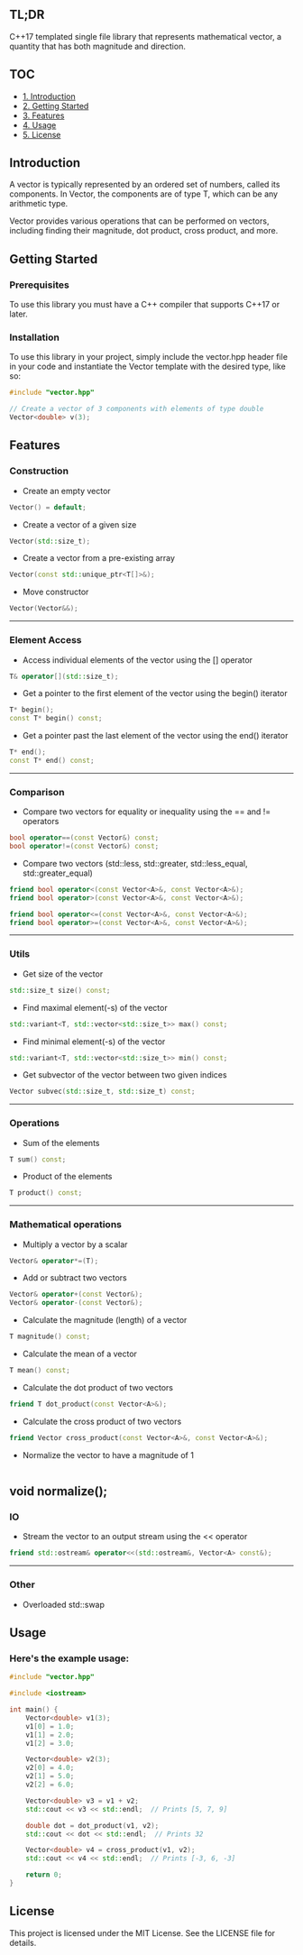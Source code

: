## TL;DR
C++17 templated single file library that represents mathematical vector, a quantity that has both magnitude and direction.




## TOC
- [1. Introduction](#introduction)
- [2. Getting Started](#installation)
- [3. Features](#features)
- [4. Usage](#usage)
- [5. License](#license)






## Introduction
A vector is typically represented by an ordered set of numbers, called its components. In Vector, the components are of type T, which can be any arithmetic type.

Vector provides various operations that can be performed on vectors, including finding their magnitude, dot product, cross product, and more.





## Getting Started

### Prerequisites
To use this library you must have a C++ compiler that supports C++17 or later.

### Installation
To use this library in your project, simply include the vector.hpp header file in your code and instantiate the Vector template with the desired type, like so:
```cpp
#include "vector.hpp"

// Create a vector of 3 components with elements of type double
Vector<double> v(3);
```






## Features

### Construction
- Create an empty vector
```cpp
Vector() = default;
```

- Create a vector of a given size
```cpp
Vector(std::size_t);
```

- Create a vector from a pre-existing array
```cpp
Vector(const std::unique_ptr<T[]>&);
```

- Move constructor
```cpp
Vector(Vector&&);
```

---

### Element Access
- Access individual elements of the vector using the [] operator
```cpp
T& operator[](std::size_t);
```

- Get a pointer to the first element of the vector using the begin() iterator
```cpp
T* begin();
const T* begin() const;
```

- Get a pointer past the last element of the vector using the end() iterator
```cpp
T* end();
const T* end() const;
```

---

### Comparison
- Compare two vectors for equality or inequality using the == and != operators
```cpp
bool operator==(const Vector&) const;
bool operator!=(const Vector&) const;
```

- Compare two vectors (std::less, std::greater, std::less_equal, std::greater_equal)
```cpp
friend bool operator<(const Vector<A>&, const Vector<A>&);
friend bool operator>(const Vector<A>&, const Vector<A>&);

friend bool operator<=(const Vector<A>&, const Vector<A>&);
friend bool operator>=(const Vector<A>&, const Vector<A>&);
```

---

### Utils
- Get size of the vector
```cpp
std::size_t size() const;
```

- Find maximal element(-s) of the vector
```cpp
std::variant<T, std::vector<std::size_t>> max() const;
```

- Find minimal element(-s) of the vector 
```cpp
std::variant<T, std::vector<std::size_t>> min() const;
```

- Get subvector of the vector between two given indices
```cpp
Vector subvec(std::size_t, std::size_t) const;
```

---

### Operations
- Sum of the elements
```cpp
T sum() const;
```

- Product of the elements
```cpp
T product() const;
```

---

### Mathematical operations
- Multiply a vector by a scalar
```cpp
Vector& operator*=(T);
```

- Add or subtract two vectors
```cpp
Vector& operator+(const Vector&);
Vector& operator-(const Vector&);
```

- Calculate the magnitude (length) of a vector
```cpp
T magnitude() const;
```

- Calculate the mean of a vector
```cpp
T mean() const;
```

- Calculate the dot product of two vectors
```cpp
friend T dot_product(const Vector<A>&);
```

- Calculate the cross product of two vectors
```cpp
friend Vector cross_product(const Vector<A>&, const Vector<A>&);
```

- Normalize the vector to have a magnitude of 1
```cpp

```
void normalize();
---

### IO
- Stream the vector to an output stream using the << operator
```cpp
friend std::ostream& operator<<(std::ostream&, Vector<A> const&);
```

---
### Other
- Overloaded std::swap





## Usage

### Here's the example usage:
```cpp
#include "vector.hpp"

#include <iostream>

int main() {
    Vector<double> v1(3);
    v1[0] = 1.0;
    v1[1] = 2.0;
    v1[2] = 3.0;

    Vector<double> v2(3);
    v2[0] = 4.0;
    v2[1] = 5.0;
    v2[2] = 6.0;

    Vector<double> v3 = v1 + v2;
    std::cout << v3 << std::endl;  // Prints [5, 7, 9]

    double dot = dot_product(v1, v2);
    std::cout << dot << std::endl;  // Prints 32

    Vector<double> v4 = cross_product(v1, v2);
    std::cout << v4 << std::endl;  // Prints [-3, 6, -3]

    return 0;
}
```






## License
This project is licensed under the MIT License. See the LICENSE file for details.
